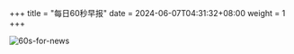 +++
title = "每日60秒早报"
date = 2024-06-07T04:31:32+08:00
weight = 1
+++

![60s-for-news](/img/zaobao/zaobao.png "由 ALAPI 提供支持")
